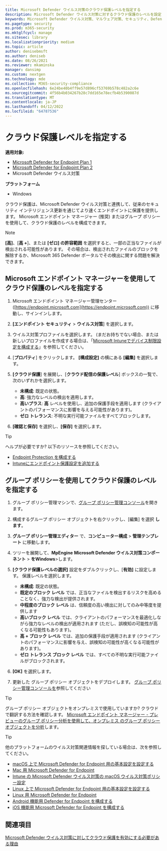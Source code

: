 ```yaml
---
title: Microsoft Defender ウイルス対策のクラウド保護レベルを指定する
description: Microsoft Defender ウイルス対策に対するクラウド保護のレベルを設定します。
keywords: Microsoft Defender ウイルス対策、マルウェア対策、セキュリティ、Defender、クラウド、攻撃性、保護レベル
ms.pagetype: security
ms.prod: m365-security
ms.mktglfcycl: manage
ms.sitesec: library
ms.localizationpriority: medium
ms.topic: article
author: denisebmsft
ms.author: deniseb
ms.date: 08/26/2021
ms.reviewer: mkaminska
manager: dansimp
ms.custom: nextgen
ms.technology: mde
ms.collection: M365-security-compliance
ms.openlocfilehash: 6e24be40b4ff9e57d896cf53769b578c482a2c6e
ms.sourcegitcommit: 4f56b4b034267b28c7dd165e78ecfb4b5390087d
ms.translationtype: MT
ms.contentlocale: ja-JP
ms.lasthandoff: 04/12/2022
ms.locfileid: "64787536"
---
```

# <a name="specify-the-cloud-protection-level"></a>クラウド保護レベルを指定する

**適用対象:**

- [Microsoft Defender for Endpoint Plan 1](https://go.microsoft.com/fwlink/?linkid=2154037)
- [Microsoft Defender for Endpoint Plan 2](https://go.microsoft.com/fwlink/?linkid=2154037)
- Microsoft Defender ウイルス対策

**プラットフォーム**
- Windows

クラウド保護は、Microsoft Defender ウイルス対策と連携して、従来のセキュリティ インテリジェンス更新を通じてより速くエンドポイントに保護を提供します。 Microsoft エンドポイント マネージャー (推奨) またはグループ ポリシーを使用して、クラウド保護のレベルを構成できます。

> [!NOTE]
> **[高]**、[**高 +**]、または **[ゼロ] の許容範囲** を選択すると、一部の正当なファイルが検出される可能性があります。 その場合は、検出されたファイルのブロックを解除するか、Microsoft 365 Defender ポータルでその検出に関する問題を解決できます。

## <a name="use-microsoft-endpoint-manager-to-specify-the-level-of-cloud-protection"></a>Microsoft エンドポイント マネージャーを使用してクラウド保護のレベルを指定する

1. Microsoft エンドポイント マネージャー管理センター ([https://endpoint.microsoft.com](https://endpoint.microsoft.com)) に移動し、サインインします。

2. **[エンドポイント セキュリティ** \> **ウイルス対策**] を選択します。

3. ウイルス対策プロファイルを選択します。 (まだお持ちでない場合、または新しいプロファイルを作成する場合は、「[Microsoft Intuneでデバイス制限設定を構成する](/intune/device-restrictions-configure)」を参照してください。

4. [**プロパティ**] をクリックします。 **[構成設定]** の横にある **[編集]** を選択します。

5. **[クラウド保護**] を展開し、[**クラウド配信の保護レベル**] ボックスの一覧で、次のいずれかを選択します。

    - **未構成**: 既定の状態。
    - **高**: 強力なレベルの検出を適用します。
    - **高いプラス**: **高** レベルを使用し、追加の保護手段を適用します (クライアントのパフォーマンスに影響を与える可能性があります)。
    - **ゼロ トレランス**: 不明な実行可能ファイルをすべてブロックします。

6. **[確認と保存]** を選択し、**[保存]** を選択します。

> [!TIP]
> ヘルプが必要ですか? 以下のリソースを参照してください。
>
> - [Endpoint Protection を構成する](/mem/configmgr/protect/deploy-use/endpoint-protection-configure)
> - [Intuneにエンドポイント保護設定を追加する](/mem/intune/protect/endpoint-protection-configure)

## <a name="use-group-policy-to-specify-the-level-of-cloud-protection"></a>グループ ポリシーを使用してクラウド保護のレベルを指定する

1. グループ ポリシー管理マシンで、[グループ ポリシー管理コンソール](/previous-versions/windows/it-pro/windows-server-2008-R2-and-2008/cc731212(v=ws.11))を開きます。

2. 構成するグループ ポリシー オブジェクトを右クリックし、[編集] を選択 **します**。

3. **グループ ポリシー管理エディター** で、**コンピューター構成** \> **管理テンプレート** に移動します。

4. ツリーを展開して、**MpEngine** **Microsoft Defender ウイルス対策コンポーネント** \> **をWindows**\>します。

5. **[クラウド保護レベルの選択]** 設定をダブルクリックし、[**有効]** に設定します。 保護レベルを選択します。

    - **未構成**: 既定の状態。
    - **既定のブロック レベル** では、正当なファイルを検出するリスクを高めることなく、強力な検出が提供されます。
    - **中程度のブロック レベル** は、信頼度の高い検出に対してのみ中等度を提供します
    - **高いブロック レベル** では、クライアントのパフォーマンスを最適化しながら強力なレベルの検出が適用されます (ただし、誤検知の可能性が高くなる可能性もあります)。
    - **高 + ブロック レベル** では、追加の保護手段が適用されます (クライアントのパフォーマンスに影響を与え、誤検知の可能性が高くなる可能性があります)。
    - **ゼロ トレランス ブロック レベル** では、すべての不明な実行可能ファイルがブロックされます。

6. **[OK]** を選択します。

7. 更新した グループ ポリシー オブジェクトをデプロイします。 [グループ ポリシー管理コンソールを](/windows/win32/srvnodes/group-policy)参照してください

> [!TIP]
> グループ ポリシー オブジェクトをオンプレミスで使用していますか? クラウドで翻訳する方法を確認します。 [Microsoft エンドポイント マネージャー - プレビューのグループ ポリシー分析を使用して、オンプレミス のグループ ポリシー オブジェクトを分析](/mem/intune/configuration/group-policy-analytics)します。

> [!TIP]
> 他のプラットフォームのウイルス対策関連情報を探している場合は、次を参照してください。
> - [macOS 上で Microsoft Defender for Endpoint 用の基本設定を設定する](mac-preferences.md)
> - [Mac 用 Microsoft Defender for Endpoint](microsoft-defender-endpoint-mac.md)
> - [Intune の Microsoft Defender ウイルス対策の macOS ウイルス対策ポリシー設定](/mem/intune/protect/antivirus-microsoft-defender-settings-macos)
> - [Linux 上で Microsoft Defender for Endpoint 用の基本設定を設定する](linux-preferences.md)
> - [Linux 用 Microsoft Defender for Endpoint](microsoft-defender-endpoint-linux.md)
> - [Android 機能用 Defender for Endpoint を構成する](android-configure.md)
> - [iOS 機能用 Microsoft Defender for Endpoint を構成する](ios-configure-features.md)
  
## <a name="see-also"></a>関連項目

[Microsoft Defender ウイルス対策に対してクラウド保護を有効にする必要がある理由](why-cloud-protection-should-be-on-mdav.md)
